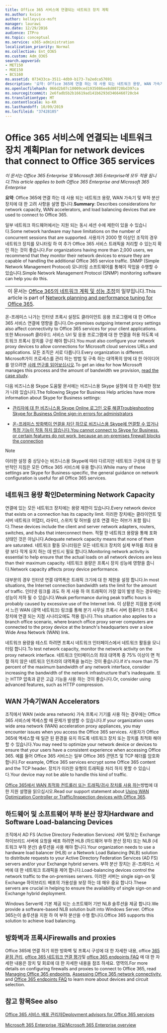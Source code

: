 ```yaml
---
title: Office 365 서비스에 연결되는 네트워크 장치 계획
ms.author: kvice
author: kelleyvice-msft
manager: laurawi
ms.date: 12/29/2016
audience: ITPro
ms.topic: conceptual
ms.service: o365-administration
localization_priority: Normal
ms.collection: Ent_O365
ms.custom: Adm_O365
search.appverid:
- MET150
- MOE150
- BCS160
ms.assetid: 073433ca-3511-4db9-b173-7a2edca57691
description: '요약: Office 365에 연결 하는 데 사용 되는 네트워크 용량, WAN 가속기 및 부하 분산 장치에 대 한 고려 사항을 설명 합니다.'
ms.openlocfilehash: 066d2b07c10009ced1935086ee8d80720bd397ca
ms.sourcegitcommit: 2e6fadb5b2b16619ad141b6293d3466460720cb4
ms.translationtype: MT
ms.contentlocale: ko-KR
ms.lasthandoff: 10/09/2019
ms.locfileid: "37428105"
---
```

# <a name="plan-for-network-devices-that-connect-to-office-365-services"></a><span data-ttu-id="e8c1f-103">Office 365 서비스에 연결되는 네트워크 장치 계획</span><span class="sxs-lookup"><span data-stu-id="e8c1f-103">Plan for network devices that connect to Office 365 services</span></span>

<span data-ttu-id="e8c1f-104">*이 문서는 Office 365 Enterprise 및 Microsoft 365 Enterprise에 모두 적용 됩니다.*</span><span class="sxs-lookup"><span data-stu-id="e8c1f-104">*This article applies to both Office 365 Enterprise and Microsoft 365 Enterprise*</span></span>
  
<span data-ttu-id="e8c1f-105">**요약**: Office 365에 연결 하는 데 사용 되는 네트워크 용량, WAN 가속기 및 부하 분산 장치에 대 한 고려 사항을 설명 합니다.</span><span class="sxs-lookup"><span data-stu-id="e8c1f-105">**Summary**: Describes considerations for network capacity, WAN accelerators, and load balancing devices that are used to connect to Office 365.</span></span>

<span data-ttu-id="e8c1f-106">일부 네트워크 하드웨어에서는 지원 되는 동시 세션 수에 제한이 있을 수 있습니다.</span><span class="sxs-lookup"><span data-stu-id="e8c1f-106">Some network hardware may have limitations on the number of concurrent sessions that are supported.</span></span> <span data-ttu-id="e8c1f-107">사용자가 2000 명 이상인 조직의 경우 네트워크 장치를 모니터링 하 여 추가 Office 365 서비스 트래픽을 처리할 수 있는지 확인 하는 것이 좋습니다.</span><span class="sxs-lookup"><span data-stu-id="e8c1f-107">For organizations having more than 2,000 users, we recommend that they monitor their network devices to ensure they are capable of handling the additional Office 365 service traffic.</span></span> <span data-ttu-id="e8c1f-108">SNMP (Simple Network Management Protocol) 모니터링 소프트웨어를 통해이 작업을 수행할 수 있습니다.</span><span class="sxs-lookup"><span data-stu-id="e8c1f-108">Simple Network Management Protocol (SNMP) monitoring software can help you do this.</span></span>

||
|:-----|
| <span data-ttu-id="e8c1f-109">이 문서는 [Office 365의 네트워크 계획 및 성능 조정](https://aka.ms/tune)의 일부입니다.</span><span class="sxs-lookup"><span data-stu-id="e8c1f-109">This article is part of [Network planning and performance tuning for Office 365](https://aka.ms/tune).</span></span>|

<span data-ttu-id="e8c1f-110">온-프레미스 나가는 인터넷 프록시 설정도 클라이언트 응용 프로그램에 대 한 Office 365 서비스 연결에 영향을 줍니다.</span><span class="sxs-lookup"><span data-stu-id="e8c1f-110">On-premises outgoing Internet proxy settings also affect connectivity to Office 365 services for your client applications.</span></span> <span data-ttu-id="e8c1f-111">또한 Microsoft 클라우드 서비스 Url 및 응용 프로그램에 대 한 연결을 허용 하도록 네트워크 프록시 장치를 구성 해야 합니다.</span><span class="sxs-lookup"><span data-stu-id="e8c1f-111">You must also configure your network proxy devices to allow connections for Microsoft cloud services URLs and applications.</span></span> <span data-ttu-id="e8c1f-112">모든 조직은 서로 다릅니다.</span><span class="sxs-lookup"><span data-stu-id="e8c1f-112">Every organization is different.</span></span> <span data-ttu-id="e8c1f-113">Microsoft가이 프로세스를 관리 하는 방법 및 구축 하는 대역폭의 양에 대 한 아이디어를 얻으려면 [사례 연구를 읽어보십시오](https://www.microsoft.com/itshowcase/Article/Content/631/Optimizing-network-performance-for-Microsoft-Office-365).</span><span class="sxs-lookup"><span data-stu-id="e8c1f-113">To get an idea for how Microsoft manages this process and the amount of bandwidth we provision, [read the case study](https://www.microsoft.com/itshowcase/Article/Content/631/Optimizing-network-performance-for-Microsoft-Office-365).</span></span>
  
<span data-ttu-id="e8c1f-114">다음 비즈니스용 Skype 도움말 문서에는 비즈니스용 Skype 설정에 대 한 자세한 정보가 나와 있습니다.</span><span class="sxs-lookup"><span data-stu-id="e8c1f-114">The following Skype for Business Help articles have more information about Skype for Business settings:</span></span>
  
- [<span data-ttu-id="e8c1f-115">관리자에 대 한 비즈니스용 Skype Online 로그인 오류 해결</span><span class="sxs-lookup"><span data-stu-id="e8c1f-115">Troubleshooting Skype for Business Online sign-in errors for administrators</span></span>](https://docs.microsoft.com/skypeforbusiness/set-up-skype-for-business-online/troubleshooting-sign-in-errors-for-admins)

- [<span data-ttu-id="e8c1f-116">온-프레미스 방화벽이 연결을 차단 하므로 비즈니스용 Skype에 연결할 수 없거나 특정 기능이 작동 하지 않습니다.</span><span class="sxs-lookup"><span data-stu-id="e8c1f-116">You cannot connect to Skype for Business, or certain features do not work, because an on-premises firewall blocks the connection</span></span>](https://go.microsoft.com/fwlink/p/?LinkID=243625)

> [!NOTE]
> <span data-ttu-id="e8c1f-117">이러한 설정 중 상당수는 비즈니스용 Skype에 따라 다르지만 네트워크 구성에 대 한 일반적인 지침은 모든 Office 365 서비스에 유용 합니다.</span><span class="sxs-lookup"><span data-stu-id="e8c1f-117">While many of these settings are Skype for Business-specific, the general guidance on network configuration is useful for all Office 365 services.</span></span>
  
## <a name="determining-network-capacity"></a><span data-ttu-id="e8c1f-118">네트워크 용량 확인</span><span class="sxs-lookup"><span data-stu-id="e8c1f-118">Determining Network Capacity</span></span>

<span data-ttu-id="e8c1f-119">연결에 있는 모든 네트워크 장치에는 용량 제한이 있습니다.</span><span class="sxs-lookup"><span data-stu-id="e8c1f-119">Every network device that exists on a connection has its capacity limit.</span></span> <span data-ttu-id="e8c1f-120">이러한 장치에는 클라이언트 및 서버 네트워크 어댑터, 라우터, 스위치 및 허브를 상호 연결 하는 허브가 포함 됩니다.</span><span class="sxs-lookup"><span data-stu-id="e8c1f-120">These devices include the client and server network adapters, routers, switches, and hubs that interconnect them.</span></span> <span data-ttu-id="e8c1f-121">적절 한 네트워크 용량을 통해 포화 상태인 것은 아닙니다.</span><span class="sxs-lookup"><span data-stu-id="e8c1f-121">Adequate network capacity means that none of them are saturated.</span></span> <span data-ttu-id="e8c1f-122">네트워크 활동 모니터링은 모든 네트워크 장치의 실제 부하를 최대 용량 보다 작게 유지 하는 데 반드시 필요 합니다.</span><span class="sxs-lookup"><span data-stu-id="e8c1f-122">Monitoring network activity is essential to help ensure that the actual loads on all network devices are less than their maximum capacity.</span></span> <span data-ttu-id="e8c1f-123">네트워크 용량은 프록시 장치 성능에 영향을 줍니다.</span><span class="sxs-lookup"><span data-stu-id="e8c1f-123">Network capacity affects proxy device performance.</span></span>
  
<span data-ttu-id="e8c1f-124">대부분의 경우 인터넷 연결 대역폭은 트래픽 크기에 대 한 제한을 설정 합니다.</span><span class="sxs-lookup"><span data-stu-id="e8c1f-124">In most situations, the Internet connection bandwidth sets the limit for the amount of traffic.</span></span> <span data-ttu-id="e8c1f-125">인터넷 링크를 과도 하 게 사용 하 여 트래픽이 가장 많이 발생 하는 경우에는 성능이 저하 될 수 있습니다.</span><span class="sxs-lookup"><span data-stu-id="e8c1f-125">Weak performance during peak traffic hours is probably caused by excessive use of the Internet link.</span></span> <span data-ttu-id="e8c1f-126">이 상황은 지점용 본사에서 느린 WAN (광역 네트워크) 링크를 통해 분기 사무실 프록시 서버 컴퓨터가 프록시 장치에 연결 되는 지점 시나리오에도 적용 됩니다.</span><span class="sxs-lookup"><span data-stu-id="e8c1f-126">This situation also applies to a branch office scenario, where branch office proxy server computers are connected to the proxy device at the branch's headquarters over a slow Wide Area Network (WAN) link.</span></span>
  
<span data-ttu-id="e8c1f-127">네트워크 용량을 테스트 하려면 프록시 네트워크 인터페이스에서 네트워크 활동을 모니터링 합니다.</span><span class="sxs-lookup"><span data-stu-id="e8c1f-127">To test network capacity, monitor the network activity on the proxy network interface.</span></span> <span data-ttu-id="e8c1f-128">네트워크 인터페이스의 최대 대역폭 중 75% 이상이 면 적절 하지 않은 네트워크 인프라의 대역폭을 늘리는 것이 좋습니다.</span><span class="sxs-lookup"><span data-stu-id="e8c1f-128">If it's more than 75 percent of the maximum bandwidth of any network interface, consider increasing the bandwidth of the network infrastructure that's inadequate.</span></span> <span data-ttu-id="e8c1f-129">또는 HTTP 압축과 같은 고급 기능을 사용 하는 것이 좋습니다.</span><span class="sxs-lookup"><span data-stu-id="e8c1f-129">Or, consider using advanced features, such as HTTP compression.</span></span>
  
## <a name="wan-accelerators"></a><span data-ttu-id="e8c1f-130">WAN 가속기</span><span class="sxs-lookup"><span data-stu-id="e8c1f-130">WAN Accelerators</span></span>

<span data-ttu-id="e8c1f-131">조직에서 WAN (wide area network) 가속 프록시 기기를 사용 하는 경우에는 Office 365 서비스에 액세스할 때 문제가 발생할 수 있습니다.</span><span class="sxs-lookup"><span data-stu-id="e8c1f-131">If your organization uses wide area network (WAN) acceleration proxy appliances, you may encounter issues when you access the Office 365 services.</span></span> <span data-ttu-id="e8c1f-132">사용자가 Office 365에 액세스할 때 일관 된 환경을 유지 하도록 네트워크 장치 또는 장치를 최적화 해야 할 수 있습니다.</span><span class="sxs-lookup"><span data-stu-id="e8c1f-132">You may need to optimize your network device or devices to ensure that your users have a consistent experience when accessing Office 365.</span></span> <span data-ttu-id="e8c1f-133">예를 들어 Office 365 서비스는 일부 Office 365 콘텐츠 및 TCP 헤더를 암호화 합니다.</span><span class="sxs-lookup"><span data-stu-id="e8c1f-133">For example, Office 365 services encrypt some Office 365 content and the TCP header.</span></span> <span data-ttu-id="e8c1f-134">장치가 이러한 유형의 트래픽을 처리 하지 못할 수 있습니다.</span><span class="sxs-lookup"><span data-stu-id="e8c1f-134">Your device may not be able to handle this kind of traffic.</span></span>
  
<span data-ttu-id="e8c1f-135">[Office 365에서 WAN 최적화 컨트롤러 또는 트래픽/검사 장치를 사용 하는](https://support.microsoft.com/kb/2690045)방법에 대 한 지원 설명을 읽으십시오.</span><span class="sxs-lookup"><span data-stu-id="e8c1f-135">Read our support statement about [Using WAN Optimization Controller or Traffic/Inspection devices with Office 365](https://support.microsoft.com/kb/2690045).</span></span>
  
## <a name="hardware-and-software-load-balancing-devices"></a><span data-ttu-id="e8c1f-136">하드웨어 및 소프트웨어 부하 분산 장치</span><span class="sxs-lookup"><span data-stu-id="e8c1f-136">Hardware and Software Load-balancing Devices</span></span>

<span data-ttu-id="e8c1f-137">조직에서 AD FS (Active Directory Federation Services) 서버 및/또는 Exchange 하이브리드 서버에 요청을 배포 하려면 HLB (하드웨어 부하 분산 장치) 또는 NLB (네트워크 부하 분산) 솔루션을 사용 해야 합니다.</span><span class="sxs-lookup"><span data-stu-id="e8c1f-137">Your organization needs to use a hardware load balancer (HLB) or a Network Load Balancing (NLB) solution to distribute requests to your Active Directory Federation Services (AD FS) servers and/or your Exchange hybrid servers.</span></span> <span data-ttu-id="e8c1f-138">부하 분산 장치는 온-프레미스 서버에 대 한 네트워크 트래픽을 제어 합니다.</span><span class="sxs-lookup"><span data-stu-id="e8c1f-138">Load-balancing devices control the network traffic to the on-premises servers.</span></span> <span data-ttu-id="e8c1f-139">이러한 서버는 single sign-on 및 Exchange 하이브리드 배포의 가용성을 보장 하는 데 매우 중요 합니다.</span><span class="sxs-lookup"><span data-stu-id="e8c1f-139">These servers are crucial in helping to ensure the availability of single sign-on and Exchange hybrid deployment.</span></span>
  
<span data-ttu-id="e8c1f-140">Windows Server에 기본 제공 되는 소프트웨어 기반 NLB 솔루션을 제공 합니다.</span><span class="sxs-lookup"><span data-stu-id="e8c1f-140">We provide a software-based NLB solution built into Windows Server.</span></span> <span data-ttu-id="e8c1f-141">Office 365는이 솔루션을 지원 하 여 부하 분산을 수행 합니다.</span><span class="sxs-lookup"><span data-stu-id="e8c1f-141">Office 365 supports this solution to achieve load balancing.</span></span>
  
## <a name="firewalls-and-proxies"></a><span data-ttu-id="e8c1f-142">방화벽과 프록시</span><span class="sxs-lookup"><span data-stu-id="e8c1f-142">Firewalls and proxies</span></span>

<span data-ttu-id="e8c1f-143">Office 365에 연결 하기 위한 방화벽 및 프록시 구성에 대 한 자세한 내용, office [365 끝점 관리](https://support.office.com/article/99cab9d4-ef59-4207-9f2b-3728eb46bf9a), [office 365 네트워크 연결 평가](assessing-network-connectivity.md)및 [office 365 endpoints FAQ](https://support.office.com/article/d4088321-1c89-4b96-9c99-54c75cae2e6d) 에 대 한 자세한 내용은 장치 및 회로에 대 한 자세한 내용을 참조 하세요. 영역의.</span><span class="sxs-lookup"><span data-stu-id="e8c1f-143">For more details on configuring firewalls and proxies to connect to Office 365, read [Managing Office 365 endpoints](https://support.office.com/article/99cab9d4-ef59-4207-9f2b-3728eb46bf9a), [Assessing Office 365 network connectivity](assessing-network-connectivity.md), and [Office 365 endpoints FAQ](https://support.office.com/article/d4088321-1c89-4b96-9c99-54c75cae2e6d) to learn more about devices and circuit selection.</span></span>
  
## <a name="see-also"></a><span data-ttu-id="e8c1f-144">참고 항목</span><span class="sxs-lookup"><span data-stu-id="e8c1f-144">See also</span></span>

[<span data-ttu-id="e8c1f-145">Office 365 서비스 배포 관리자</span><span class="sxs-lookup"><span data-stu-id="e8c1f-145">Deployment advisors for Office 365 services</span></span>](deployment-advisors-for-office-365.md)

[<span data-ttu-id="e8c1f-146">Microsoft 365 Enterprise 개요</span><span class="sxs-lookup"><span data-stu-id="e8c1f-146">Microsoft 365 Enterprise overview</span></span>](https://docs.microsoft.com/microsoft-365/enterprise/microsoft-365-overview)
